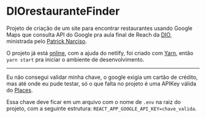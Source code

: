 # DIOrestauranteFinder

Projeto de criação de um site para encontrar restaurantes usando Google Maps que consulta API do Google pra aula final de Reach da [DIO](https://web.digitalinnovation.one/home), ministrada pelo [Patrick Narciso](https://github.com/patrick-narciso/restaurants-search).

O projeto já está [online](https://restaurantesdiosearch.netlify.app/), com a ajuda do netlify, foi criado com [Yarn](https://yarnpkg.com/), então `yarn start` pra iniciar o ambiente de desenvolvimento.

---

Eu não consegui validar minha chave, o google exigia um cartão de crédito, mas até onde eu pude testar, só o que falta no projeto é uma APIKey válida do [Places](https://developers.google.com/maps/gmp-get-started).

Essa chave deve ficar em um arquivo com o nome de `.env` na raiz do projeto, com a seguinte estrutura: `REACT_APP_GOOGLE_API_KEY=chave_valida`.
